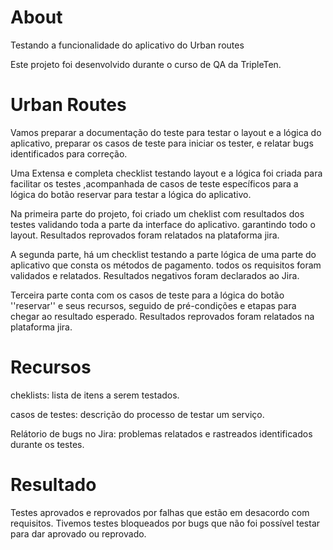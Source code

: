 # About
Testando a funcionalidade do aplicativo do Urban routes

Este projeto foi desenvolvido durante o curso de QA da TripleTen.

# Urban Routes 

Vamos preparar a documentação do teste para testar o layout e a lógica do aplicativo, preparar os casos de teste para iniciar os tester, e relatar bugs identificados para correção.

Uma Extensa e completa checklist testando layout e a lógica foi criada para facilitar os testes ,acompanhada de casos de teste específicos para a lógica do botão reservar para testar a lógica do aplicativo.

Na primeira parte do projeto, foi criado um cheklist com resultados dos testes validando toda a parte da interface do aplicativo. garantindo todo o layout. Resultados reprovados foram relatados na plataforma jira.

A segunda parte, há um checklist testando a parte lógica de uma parte do aplicativo que consta os métodos de pagamento. todos os requisitos foram validados e relatados. Resultados negativos foram declarados ao Jira.

Terceira parte conta com os casos de teste para a lógica do botão ''reservar'' e seus recursos, seguido de pré-condições e etapas para chegar  ao resultado esperado. Resultados reprovados foram relatados na plataforma jira. 


# Recursos
cheklists: lista de itens a serem testados.

casos de testes: descrição do processo de testar um serviço.

Relátorio de bugs no Jira: problemas relatados e rastreados identificados durante os testes.

# Resultado
Testes aprovados e reprovados por falhas que estão em desacordo com requisitos.
Tivemos testes bloqueados por bugs que não foi possível testar para dar aprovado ou reprovado.

